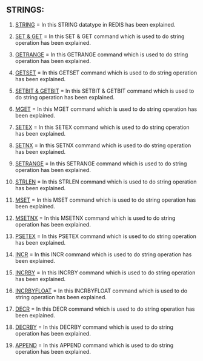 ## STRINGS:

1) [STRING](https://github.com/maayon2521/REDIS-HANDS-ON/blob/main/STRINGS/STRING.pdf) = In this STRING datatype in REDIS has been explained.

2) [SET & GET](https://github.com/maayon2521/REDIS-HANDS-ON/blob/main/STRINGS/SET%20%26%20GET.pdf) = In this SET & GET command which is used to do string operation has been explained.

3) [GETRANGE](https://github.com/maayon2521/REDIS-HANDS-ON/blob/main/STRINGS/GETRANGE.pdf) = In this GETRANGE command which is used to do string operation has been explained.

4) [GETSET](https://github.com/maayon2521/REDIS-HANDS-ON/blob/main/STRINGS/GETSET.pdf) = In this GETSET command which is used to do string operation has been explained.

5) [SETBIT & GETBIT](https://github.com/maayon2521/REDIS-HANDS-ON/blob/main/STRINGS/SETBIT%20%26%20GETBIT.pdf) = In this SETBIT & GETBIT command which is used to do string operation has been explained.

6) [MGET](https://github.com/maayon2521/REDIS-HANDS-ON/blob/main/STRINGS/MGET.pdf) = In this MGET command which is used to do string operation has been explained.

7) [SETEX](https://github.com/maayon2521/REDIS-HANDS-ON/blob/main/STRINGS/SETEX.pdf) = In this SETEX command which is used to do string operation has been explained.

8) [SETNX](https://github.com/maayon2521/REDIS-HANDS-ON/blob/main/STRINGS/SETNX.pdf) = In this SETNX command which is used to do string operation has been explained.

9) [SETRANGE](https://github.com/maayon2521/REDIS-HANDS-ON/blob/main/STRINGS/SETRANGE.pdf) = In this SETRANGE command which is used to do string operation has been explained.

10) [STRLEN](https://github.com/maayon2521/REDIS-HANDS-ON/blob/main/STRINGS/STRLEN.pdf) = In this STRLEN command which is used to do string operation has been explained.

11) [MSET](https://github.com/maayon2521/REDIS-HANDS-ON/blob/main/STRINGS/MSET.pdf) = In this MSET command which is used to do string operation has been explained.

12) [MSETNX](https://github.com/maayon2521/REDIS-HANDS-ON/blob/main/STRINGS/MSETNX.pdf) = In this MSETNX command which is used to do string operation has been explained.

13) [PSETEX](https://github.com/maayon2521/REDIS-HANDS-ON/blob/main/STRINGS/PSETEX.pdf) = In this PSETEX command which is used to do string operation has been explained.

14) [INCR](https://github.com/maayon2521/REDIS-HANDS-ON/blob/main/STRINGS/INCR.pdf) = In this INCR command which is used to do string operation has been explained.

15) [INCRBY](https://github.com/maayon2521/REDIS-HANDS-ON/blob/main/STRINGS/INCRBY.pdf) = In this INCRBY command which is used to do string operation has been explained.

16) [INCRBYFLOAT](https://github.com/maayon2521/REDIS-HANDS-ON/blob/main/STRINGS/INCRBYFLOAT.pdf) = In this INCRBYFLOAT command which is used to do string operation has been explained.

17) [DECR](https://github.com/maayon2521/REDIS-HANDS-ON/blob/main/STRINGS/DECR.pdf) = In this DECR command which is used to do string operation has been explained.

18) [DECRBY](https://github.com/maayon2521/REDIS-HANDS-ON/blob/main/STRINGS/DECRBY.pdf) = In this DECRBY command which is used to do string operation has been explained.

19) [APPEND](https://github.com/maayon2521/REDIS-HANDS-ON/blob/main/STRINGS/APPEND.pdf) = In this APPEND command which is used to do string operation has been explained.

